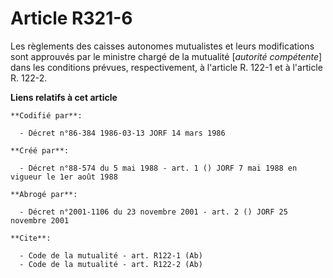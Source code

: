 # Article R321-6

Les règlements des caisses autonomes mutualistes et leurs modifications sont approuvés par le ministre chargé de la mutualité
[*autorité compétente*] dans les conditions prévues, respectivement, à l'article R. 122-1 et à l'article R. 122-2.

**Liens relatifs à cet article**

	**Codifié par**:

	  - Décret n°86-384 1986-03-13 JORF 14 mars 1986

	**Créé par**:

	  - Décret n°88-574 du 5 mai 1988 - art. 1 () JORF 7 mai 1988 en vigueur le 1er août 1988

	**Abrogé par**:

	  - Décret n°2001-1106 du 23 novembre 2001 - art. 2 () JORF 25 novembre 2001

	**Cite**:

	  - Code de la mutualité - art. R122-1 (Ab)
	  - Code de la mutualité - art. R122-2 (Ab)
